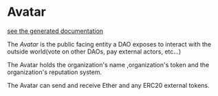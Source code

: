 # Avatar
[see the generated documentation](../../generated_docs/controller/Avatar.md)


The *Avatar* is the public facing entity a DAO exposes to interact with the outside world(vote on other DAOs, pay external actors, etc...)

The Avatar holds the organization's name ,organization's token and the organization's reputation system.

The Avatar can send and receive Ether and any ERC20 external tokens.
